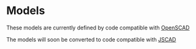 # Models
These models are currently defined by code compatible with [OpenSCAD](https://openscad.org)

The models will soon be converted to code compatible with [JSCAD](https://github.com/jscad/OpenJSCAD.org)
